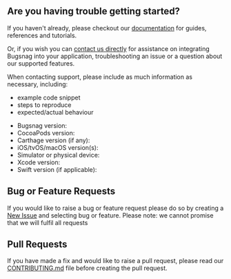 ## Are you having trouble getting started?
If you haven't already, please checkout our [documentation](https://docs.bugsnag.com/platforms/ios/) for guides, references and tutorials.

Or, if you wish you can [contact us directly](mailto:support@bugsnag.com) for assistance on integrating Bugsnag into your application, troubleshooting an issue or a question about our supported features.

When contacting support, please include as much information as necessary, including:

- example code snippet
- steps to reproduce
- expected/actual behaviour 

* Bugsnag version:
* CocoaPods version:
* Carthage version (if any):
* iOS/tvOS/macOS version(s):
* Simulator or physical device:
* Xcode version:
* Swift version (if applicable):

## Bug or Feature Requests
If you would like to raise a bug or feature request please do so by creating a [New Issue](https://github.com/bugsnag/bugsnag-cocoa/issues/new/choose) and selecting bug or feature.
Please note: we cannot promise that we will fulfil all requests

## Pull Requests
If you have made a fix and would like to raise a pull request, please read our [CONTRIBUTING.md](../CONTRIBUTING.md) file before creating the pull request.